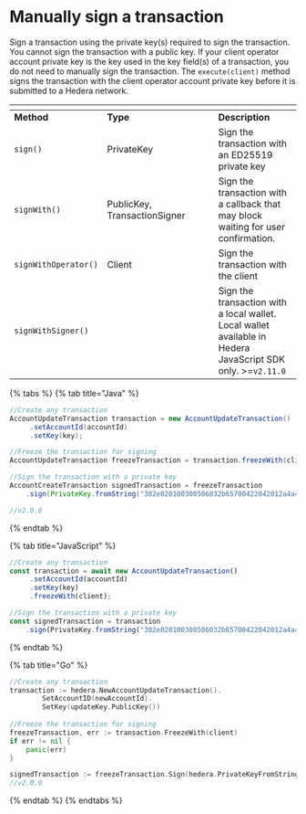 # Manually sign a transaction

Sign a transaction using the private key(s) required to sign the transaction. You cannot sign the transaction with a public key. If your client operator account private key is the key used in the key field(s) of a transaction, you do not need to manually sign the transaction. The `execute(client)` method signs the transaction with the client operator account private key before it is submitted to a Hedera network.

<table data-header-hidden><thead><tr><th></th><th width="179.33333333333331"></th><th></th></tr></thead><tbody><tr><td><strong>Method</strong></td><td><strong>Type</strong></td><td><strong>Description</strong></td></tr><tr><td><code>sign()</code></td><td>PrivateKey</td><td>Sign the transaction with an ED25519 private key</td></tr><tr><td><code>signWith()</code></td><td>PublicKey, TransactionSigner</td><td>Sign the transaction with a callback that may block waiting for user confirmation.</td></tr><tr><td><code>signWithOperator()</code></td><td>Client</td><td>Sign the transaction with the client</td></tr><tr><td><code>signWithSigner()</code></td><td></td><td>Sign the transaction with a local wallet. Local wallet available in Hedera JavaScript SDK only. >=<code>v2.11.0</code></td></tr></tbody></table>

{% tabs %}
{% tab title="Java" %}

```java
//Create any transaction
AccountUpdateTransaction transaction = new AccountUpdateTransaction()
     .setAccountId(accountId)
     .setKey(key);

//Freeze the transaction for signing
AccountUpdateTransaction freezeTransaction = transaction.freezeWith(client);

//Sign the transaction with a private key
AccountCreateTransaction signedTransaction = freezeTransaction
    .sign(PrivateKey.fromString("302e020100300506032b65700422042012a4a4add3d885bd61d7ce5cff88c5ef2d510651add00a7f64cb90de3359bc5c"));

//v2.0.0    
```

{% endtab %}

{% tab title="JavaScript" %}

```javascript
//Create any transaction
const transaction = await new AccountUpdateTransaction()
     .setAccountId(accountId)
     .setKey(key)
     .freezeWith(client);

//Sign the transaction with a private key
const signedTransaction = transaction
    .sign(PrivateKey.fromString("302e020100300506032b65700422042012a4a4add3d885bd61d7ce5cff88c5ef2d510651add00a7f64cb90de3359bc5c"));
```

{% endtab %}

{% tab title="Go" %}

```go
//Create any transaction
transaction := hedera.NewAccountUpdateTransaction().
		SetAccountID(newAccountId).
		SetKey(updateKey.PublicKey())
	
//Freeze the transaction for signing
freezeTransaction, err := transaction.FreezeWith(client)
if err != nil {
    panic(err)
}

signedTransaction := freezeTransaction.Sign(hedera.PrivateKeyFromString("302e020100300506032b65700422042012a4a4add3d885bd61d7ce5cff88c5ef2d510651add00a7f64cb90de3359bc5c"))
//v2.0.0
```

{% endtab %}
{% endtabs %}
